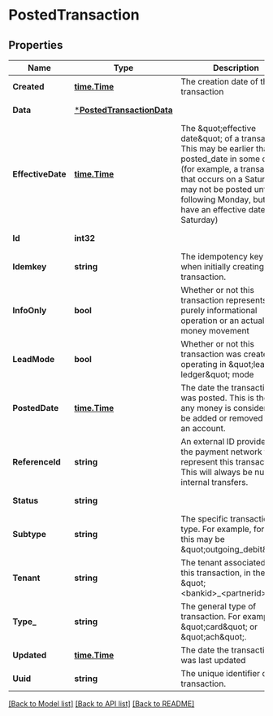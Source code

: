 # PostedTransaction

## Properties
Name | Type | Description | Notes
------------ | ------------- | ------------- | -------------
**Created** | [**time.Time**](time.Time.md) | The creation date of the transaction | [default to null]
**Data** | [***PostedTransactionData**](posted_transaction_data.md) |  | [default to null]
**EffectiveDate** | [**time.Time**](time.Time.md) | The \&quot;effective date\&quot; of a transaction. This may be earlier than posted_date in some cases (for example, a transaction that occurs on a Saturday may not be posted until the following Monday, but would have an effective date of Saturday) | [default to null]
**Id** | **int32** |  | [default to null]
**Idemkey** | **string** | The idempotency key used when initially creating this transaction. | [default to null]
**InfoOnly** | **bool** | Whether or not this transaction represents a purely informational operation or an actual money movement | [default to null]
**LeadMode** | **bool** | Whether or not this transaction was created operating in \&quot;lead ledger\&quot; mode | [default to null]
**PostedDate** | [**time.Time**](time.Time.md) | The date the transaction was posted. This is the date any money is considered to be added or removed from an account. | [default to null]
**ReferenceId** | **string** | An external ID provided by the payment network to represent this transaction. This will always be null for internal transfers. | [default to null]
**Status** | **string** |  | [default to null]
**Subtype** | **string** | The specific transaction type. For example, for &#x60;ach&#x60;, this may be \&quot;outgoing_debit\&quot;. | [default to null]
**Tenant** | **string** | The tenant associated with this transaction, in the form \&quot;&lt;bankid&gt;_&lt;partnerid&gt;\&quot; | [default to null]
**Type_** | **string** | The general type of transaction. For example, \&quot;card\&quot; or \&quot;ach\&quot;. | [default to null]
**Updated** | [**time.Time**](time.Time.md) | The date the transaction was last updated | [default to null]
**Uuid** | **string** | The unique identifier of the transaction. | [default to null]

[[Back to Model list]](../README.md#documentation-for-models) [[Back to API list]](../README.md#documentation-for-api-endpoints) [[Back to README]](../README.md)

